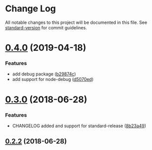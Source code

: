 # Change Log

All notable changes to this project will be documented in this file. See [standard-version](https://github.com/conventional-changelog/standard-version) for commit guidelines.

# [0.4.0](https://github.com/dwmkerr/node-imagemagick-cli/compare/v0.3.0...v0.4.0) (2019-04-18)


### Features

* add debug package ([b29874c](https://github.com/dwmkerr/node-imagemagick-cli/commit/b29874c))
* add support for node-debug ([d5070ed](https://github.com/dwmkerr/node-imagemagick-cli/commit/d5070ed))



<a name="0.3.0"></a>
# [0.3.0](https://github.com/dwmkerr/node-imagemagick-cli/compare/v0.2.1...v0.3.0) (2018-06-28)


### Features

* CHANGELOG added and support for standard-release ([8b23a49](https://github.com/dwmkerr/node-imagemagick-cli/commit/8b23a49))



<a name="0.2.2"></a>
## [0.2.2](https://github.com/dwmkerr/node-imagemagick-cli/compare/v0.2.1...v0.2.2) (2018-06-28)

